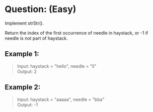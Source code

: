 # Question: (Easy)

Implement strStr().

Return the index of the first occurrence of needle in haystack, or -1 if needle is not part of haystack.

## Example 1:

>Input: haystack = "hello", needle = "ll" <br>
>Output: 2

## Example 2:

>Input: haystack = "aaaaa", needle = "bba" <br>
>Output: -1

